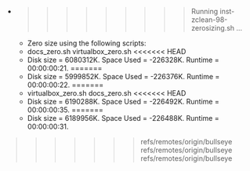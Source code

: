 * >>>>>>>>> Running inst-zclean-98-zerosizing.sh ...
  * Zero size using the following scripts:
  * docs_zero.sh virtualbox_zero.sh
<<<<<<< HEAD
  * Disk size = 6080312K. Space Used = -226328K. Runtime = 00:00:00:21.
=======
  * Disk size = 5999852K. Space Used = -226376K. Runtime = 00:00:00:22.
=======
  * virtualbox_zero.sh docs_zero.sh
<<<<<<< HEAD
  * Disk size = 6190288K. Space Used = -226492K. Runtime = 00:00:00:35.
=======
  * Disk size = 6189956K. Space Used = -226488K. Runtime = 00:00:00:31.
>>>>>>> refs/remotes/origin/bullseye
>>>>>>> refs/remotes/origin/bullseye
>>>>>>> refs/remotes/origin/bullseye
